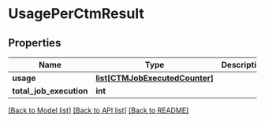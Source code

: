 # UsagePerCtmResult

## Properties
Name | Type | Description | Notes
------------ | ------------- | ------------- | -------------
**usage** | [**list[CTMJobExecutedCounter]**](CTMJobExecutedCounter.md) |  | [optional] 
**total_job_execution** | **int** |  | [optional] 

[[Back to Model list]](../README.md#documentation-for-models) [[Back to API list]](../README.md#documentation-for-api-endpoints) [[Back to README]](../README.md)

